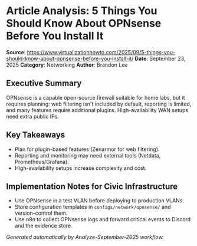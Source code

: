 # Article Analysis: 5 Things You Should Know About OPNsense Before You Install It

**Source**: https://www.virtualizationhowto.com/2025/09/5-things-you-should-know-about-opnsense-before-you-install-it/
**Date**: September 23, 2025
**Category**: Networking
**Author**: Brandon Lee

## Executive Summary

OPNsense is a capable open-source firewall suitable for home labs, but it requires planning: web filtering isn't included by default, reporting is limited, and many features require additional plugins. High-availability WAN setups need extra public IPs.

## Key Takeaways

- Plan for plugin-based features (Zenarmor for web filtering).
- Reporting and monitoring may need external tools (Netdata, Prometheus/Grafana).
- High-availability setups increase complexity and cost.

## Implementation Notes for Civic Infrastructure

- Use OPNsense in a test VLAN before deploying to production VLANs.
- Store configuration templates in `configs/network/opnsense/` and version-control them.
- Use n8n to collect OPNsense logs and forward critical events to Discord and the evidence store.

_Generated automatically by Analyze-September-2025 workflow._
